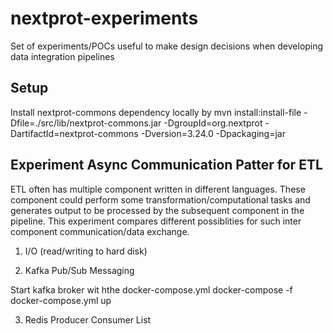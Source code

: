 # nextprot-experiments

Set of experiments/POCs useful to make design decisions when developing data integration pipelines

## Setup

Install nextprot-commons dependency locally by
mvn install:install-file    -Dfile=./src/lib/nextprot-commons.jar    -DgroupId=org.nextprot    -DartifactId=nextprot-commons    -Dversion=3.24.0    -Dpackaging=jar 


## Experiment Async Communication Patter for ETL

ETL often has multiple component written in different languages. These component could perform some transformation/computational tasks and generates output to be processed by the subsequent component in the pipeline.
This experiment compares different possiblities for such inter component communication/data exchange.

1. I/O (read/writing to hard disk)

2. Kafka Pub/Sub Messaging

Start kafka broker wit hthe docker-compose.yml
docker-compose -f docker-compose.yml up

3. Redis Producer Consumer List 

